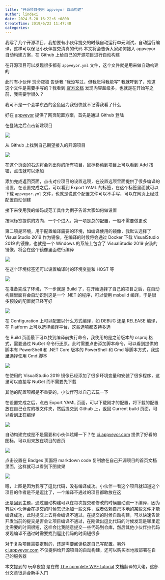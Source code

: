 ```yaml
---
title: "开源项目使用 appveyor 自动构建"
author: lindexi
date: 2024-5-20 16:22:6 +0800
CreateTime: 2019/6/23 11:47:40
categories: 
---
```


我写了几个开源项目，我想要有小伙伴提交的时候自动运行单元测试，自动运行编译，这样可以保证小伙伴提交清真的代码
本文将会告诉大家如何接入 appveyor 自动构建方案，在 Github 上给自己的开源项目进行自动构建

<!--more-->


<!-- CreateTime:2019/6/23 11:47:40 -->


在开源项目可以发现很多都有 `appveyor.yml` 文件，这个文件就是用来做自动构建的

此时有小伙伴 玩命夜狼 告诉我 “我没写过，但我觉得我能写” 我就吓到了，难道这个文件是需要手写的？我看到 [官方文档](https://www.appveyor.com/docs/build-configuration/ ) 发现内容超级多，也就是在开始写之前，我需要学很久？

我可不是一个会学东西的金鱼因为我很快就不记得我看了什么

好在 [appveyor](https://ci.appveyor.com/projects) 提供了网页配置方案，首先是通过 Github 登陆

在登陆之后点击新建项目

<!-- ![](image/开源项目使用 appveyor 自动构建/开源项目使用 appveyor 自动构建0.png) -->

![](http://image.acmx.xyz/lindexi%2F2019619880908)

从 Github 上找到自己期望接入的开源项目

<!-- ![](image/开源项目使用 appveyor 自动构建/开源项目使用 appveyor 自动构建1.png) -->

![](http://image.acmx.xyz/lindexi%2F20196198833235)

在这个页面的右边将会列出你的所有项目，鼠标移动到项目上可以看到 Add 按钮，点击就可以添加

添加完成返回页面，点击对应项目的设置选项，在设置选项里面提供了很多编译的设置，在设置完成之后，可以看到 Export YAML 的标签，在这个标签里面就可以下载 `appveyor.yml` 文件，也就是说这个配置文件可以不手写，可以在网页上经过配置自动创建

接下来使用我的编码规范工具作为例子告诉大家如何做设置

按照标签提供的方向，一个个进入，第一项是总的配置，一般不需要做更改

第二项是环境，用于配置编译需要的环境，如编译使用的镜像，我默认选择了 VisualStudio 2019 作为镜像。在编译的时候将会通过 Docker 下载 VisualStudio 2019 的镜像，也就是一个 Windows 的系统上包含了 VisualStudio 2019 安装的镜像，将会在这个镜像里面进行编译

<!-- ![](image/开源项目使用 appveyor 自动构建/开源项目使用 appveyor 自动构建2.png) -->

![](http://image.acmx.xyz/lindexi%2F201961981211515)

在这个环境标签还可以设置编译时的环境变量和 HOST 等

<!-- ![](image/开源项目使用 appveyor 自动构建/开源项目使用 appveyor 自动构建3.png) -->

![](http://image.acmx.xyz/lindexi%2F20196198148843)

在准备完成了环境，下一步就是 Build 了，在开始选择了自己的项目之后，在自动构建里面将会自动识别这是一个 .NET 的程序，可以使用 msbuild 编译，于是很多预设的配置就已经写好

<!-- ![](image/开源项目使用 appveyor 自动构建/开源项目使用 appveyor 自动构建4.png) -->

![](http://image.acmx.xyz/lindexi%2F201961981552598)

在 Configuration 上可以配置以什么方式编译，如 DEBUG 还是 RELEASE 编译，在 Platform 上可以选择编译平台，这些选项都支持多选

在 Build 页面最下可以找到编译前执行命令，我使用的是之前版本的 csproj 格式，需要通过 NuGet 命令行还原。此时需要点击添加脚本命令，可以看到提供的脚本有 PowerShell 和 .NET Core 版本的 PowerShell 和 Cmd 等脚本方式，我这里选择使用 Cmd 脚本

<!-- ![](image/开源项目使用 appveyor 自动构建/开源项目使用 appveyor 自动构建5.png) -->

![](http://image.acmx.xyz/lindexi%2F201961981657609)

在使用的 VisualStudio 2019 镜像已经添加了很多环境变量和安装了很多程序，这里可以直接写 NuGet 而不需要先下载

其他的配置项都是不重要的，小伙伴可以自己去玩一下

在设置完成之后，点击 Export YAML 页面，可以下载刚才的配置，将下载的配置放在自己仓库的根文件夹，然后提交到 Github 上，返回 Current build 页面，可以看到正在编译

<!-- ![](image/开源项目使用 appveyor 自动构建/开源项目使用 appveyor 自动构建6.png) -->

![](http://image.acmx.xyz/lindexi%2F201961982215113)

自动构建完成是不是需要和小伙伴炫耀一下？在 [ci.appveyor.com](https://ci.appveyor.com) 提供了好看的图标，可以用来放在项目的首页

<!-- ![](image/开源项目使用 appveyor 自动构建/开源项目使用 appveyor 自动构建7.png)  -->

![](http://image.acmx.xyz/lindexi%2F2019619851186)

点击设置在 Badges 页面将 markdown code 复制放在自己开源项目的首页文档里面，这样就可以看到下图效果

<!-- ![](image/开源项目使用 appveyor 自动构建/开源项目使用 appveyor 自动构建8.png) -->

![](http://image.acmx.xyz/lindexi%2F201961985512738)

嗯，上图是因为我写了逗比代码，没有编译成功。小伙伴一看这个项目就知道这个项目的作者是不是逗比了，一个编译不通过的项目都敢放在这

还是回到主题，通过自动构建可以在每次提交和修改的时候自动跑一下编译，因为有些小伙伴会在提交的时候忘记添加一些文件，或者依赖自己本地的某些文件才能编译成功，此时提交上去将会编译不通过。在提交的时候自动构建，可以快速告诉开发当前的提交是否会让项目编译不通过，在刚做出逗比代码的时候发现是哪里逗比需要的时间很短，这样会比我随意提交一些代码到仓库，然后其他小伙伴拉代码发现编译不通过时需要找到逗比代码的时间短很多

对于复杂项目需要定制的，还是需要阅读稳定自己写配置。另外 [ci.appveyor.com](https://ci.appveyor.com) 不仅提供给开源项目的自动构建，还可以购买本地版部署在自己的服务器

本文提到的 玩命夜狼 是在做 [The complete WPF tutorial](https://wpf-tutorial.com/zh/1/%E5%85%B3%E4%BA%8Ewpf/%E4%BB%80%E4%B9%88%E6%98%AFwpf/ ) 文档翻译的大佬，这部分文章很适合新手入门

